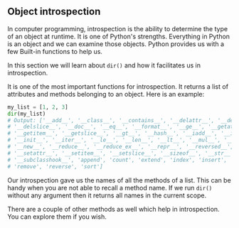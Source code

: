 ## Object introspection

In computer programming, introspection is the ability to determine the type of an object at runtime. It is one of Python's strengths. Everything in Python is an object and we can examine those objects. Python provides us with a few Built-in functions to help us.

In this section we will learn about `dir()` and how it facilitates us in introspection.

It is one of the most important functions for introspection. It returns a list of attributes and methods belonging to an object. Here is an example:

```python
my_list = [1, 2, 3]
dir(my_list)
# Output: ['__add__', '__class__', '__contains__', '__delattr__', '__delitem__', 
# '__delslice__', '__doc__', '__eq__', '__format__', '__ge__', '__getattribute__', 
# '__getitem__', '__getslice__', '__gt__', '__hash__', '__iadd__', '__imul__', 
# '__init__', '__iter__', '__le__', '__len__', '__lt__', '__mul__', '__ne__', 
# '__new__', '__reduce__', '__reduce_ex__', '__repr__', '__reversed__', '__rmul__',
# '__setattr__', '__setitem__', '__setslice__', '__sizeof__', '__str__', 
# '__subclasshook__', 'append', 'count', 'extend', 'index', 'insert', 'pop', 
# 'remove', 'reverse', 'sort']
```

Our introspection gave us the names of all the methods of a list. This can be handy when you are not able to recall a method name. If we run `dir()` without any argument then it returns all names in the current scope.

There are a couple of other methods as well which help in introspection. You can explore them if you wish.